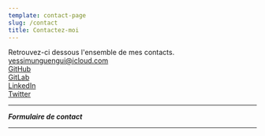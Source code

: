 ```yaml
---
template: contact-page
slug: /contact
title: Contactez-moi
---
```


Retrouvez-ci dessous l'ensemble de mes contacts.
<br/>
[yessimunguengui@icloud.com]('yessimunguengui@icloud.com')
<br/>
<a href="https://github.com/yxssi" target="_blank">GitHub</a>
<br/>
<a href="https://gitlab.com/yxssi" target="_blank">GitLab</a>
<br/>
<a href="https://www.linkedin.com/in/yessimunguengui/" target="_blank">LinkedIn</a>
<br/>
<a href="https://twitter.com/yessimunguengui" target="_blank">Twitter</a>

---

**_Formulaire de contact_**

---

